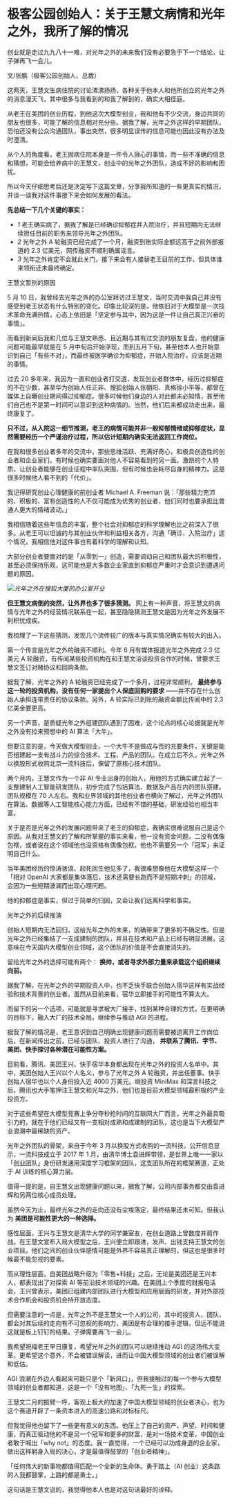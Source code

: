 

# 极客公园创始人：关于王慧文病情和光年之外，我所了解的情况

创业就是走过九九八十一难，对光年之外的未来我们没有必要急于下一个结论，让子弹再飞一会儿。

文/张鹏（极客公园创始人、总裁）

这两天，王慧文生病住院的讨论沸沸扬扬，各种关于他本人和他所创立的光年之外的消息漫天飞，其中很多与我看到的和我了解到的，确实大相径庭。

从老王在美团的创业历程，到他这次大模型创业，我和他有不少交流，身边共同的朋友也很多，可能了解的信息相对充分些。据我了解，光年之外这样的早期团队，恐怕还没有公众沟通团队，事出突然，很多明显误传的信息可能也因此没有办法及时澄清。

从个人的角度看，老王因病住院本身是一件令人揪心的事情，而一些不准确的信息和猜想，可能会给养病中的王慧文，创业中的光年之外团队，造成不好的影响和困扰。

所以今天仔细思考后还是决定写下这篇文章，分享我所知道的一些更真实的情况，并谈一谈我对这件事接下来会如何发展的看法。

**先总结一下几个关键的事实：**

  * _1_ 老王确实病了，据我了解是已经确诊抑郁症并入院治疗，并且短期内无法继续担任目前的职务来领导光年之外团队。
  * _2_ 光年之外 A 轮融资已经完成了一个月，融资到账实际金额远高于之前外部报道的 2.3 亿美元，网传融资不顺利确属谣言。
  * _3_ 光年之外肯定不会就此关门，接下来会有人接替老王目前的工作，但具体谁来领衔还未最终确定。

王慧文暂别的原因

5 月 10
日，我曾经去光年之外的办公室拜访过王慧文，当时交流中我自己并没有感受到老王状态有什么特别的变化。印象比较深的是，他依旧对于大模型是一次技术革命充满热情，心态上依旧是「坚定参与其中，因为这是一件让自己真正兴奋的事情」。

而看到新闻后我和几位与王慧文熟悉、且近期与其有过交流的朋友复盘，他的健康问题可能最早就是在 5
月中旬后开始浮现，而到五月下旬，甚至他本人也开始意识到自己「有些不对」，而最终被医学确诊为抑郁症，开始入院治疗，应该是近期的事情。

过去 20
多年来，我因为一直和创业者打交道，发现创业者群体中，经历过抑郁症的不在少数，甚至华为创始人任正非、搜狐创始人张朝阳、真格徐小平等，都曾在媒体上自曝创业期间得过抑郁症。很多时候他们身边的人对此都未必知情，甚至他们自己也不是第一时间可以意识到这种病情的。当然，他们后来都成功走出来，最终康复了。

**只不过，从入院这一细节推测，老王的病情可能并非一般抑郁情绪或抑郁症状，显然需要经历一个严谨治疗过程，所以估计短期内确实无法返回工作岗位。**

在我和很多创业者多年的交流中，那些思维活跃、充满好奇心，和极具创造性的创业者和企业家们，有时候也确实要面对他人不容易看到的另一面。激昂的个人特质，让创业者能够在创业征程中率队突围，但有时候也会耗尽自身的精神力。这是很多时候他人看不到的「代价」。

我记得研究创业心理健康的前创业者 Michael A. Freeman
说：「那些精力充沛的、积极的、富有创造性的人不仅可能成为优秀的创业者，他们同时也要承担比普通人更大的情绪波动。」

我相信随着这些年信息的丰富，整个社会对抑郁症的科学理解也比之前深入了很多。从老王可以坦诚的与其创业伙伴和利益相关各方，沟通「确诊、入院治疗」这个情况，我相信他对这件事也有着科学的理解和认知。

大部分创业者要面对的是「从零到一」创造，需要调动自己和团队最大的积极性，甚至必须保持乐观，这可能也是大多数企业家直到抑郁症严重时才会意识到遭遇问题的原因。

![](https://inews.gtimg.com/om_bt/OlxHsNnX9elHqjuMzvaGlWNRIUJ2Hbtqwy5lQ4BhNgCVkAA/1000)_光年之外在搜狐大厦的办公室开业_

**但王慧文病倒的突然，让外界也多了很多猜测。**
网上有一种声音，将王慧文的病情与光年之外的经营情况联系在一起，甚至隐隐猜测王慧文是因为光年之外发展不利积忧成疾。

我梳理了一下这些猜测，发现几个流传较广的版本与真实情况确实有较大的出入。

第一个传言是光年之外的融资不顺利。今年 6 月有媒体报道光年之外完成 2.3 亿美元 A
轮融资，有传闻某些投资机构在和王慧文洽谈投资合作的时候，曾要求王慧文签订对赌协议和回购条款。

据我了解，光年之外的 A 轮融资已经完成了一个多月，过程非常顺利。 **最终参与这一轮的投资机构，没有任何一家提出个人保底回购的要求**
——并不存在什么创始人承担连带责任的协议条款。另外，A 轮实际已到账的融资金额比传闻中的 2.3 亿美金要更高。

另一个声音，是质疑光年之外组建团队遇到了困难，这个论点的核心论据就是光年之外没有拉来预想中的 AI 算法「大牛」。

但要注意的是，今天做大模型创业，一个大牛不是做成与否的充要条件，关键是能否组建起一支有战斗力的综合技术、工程、产品的团队。在成立后不久，光年之外以换股形式收购北京一流科技后，保留了原核心技术团队。

两个月内，王慧文作为一个非 AI
专业出身的创始人，用他的方式确实建立起了一支整建制人工智能研发团队，初步完成了包括算法、数据及产品在内的团队搭建。团队规模在 70
人左右。我和业界领域的其他创业者也横向了解过，光年之外团队在算法、数据等人工智能核心能力方面，已经有不错的基础，研发经验也相当丰富。

关于是否是光年之外的发展问题带来了老王的抑郁症，我确实很难说服自己是这个原因。从我对王慧文的了解和所掌握的事实来看，他一没有资金问题，二没有偶像包袱，或者说在这个领域他也没资格有偶像包袱，他也不需要另一个「冠军」来证明自己什么。

当年美团经历的惊涛骇浪、起死回生他见多了，我很难想像他在大模型这样一个「相对 OpenAI
大家都是集体落后，技术还需要长跑而不是短期冲刺」的领域，会因为一些短期波澜而出现心理问题。

他的抑郁症是事实，但过于简单的归因，又会让我们远离科学和事实。

光年之外的后续推演

创始人短期内无法回归，这给光年之外的未来，的确带来了更多的不确定性。但是光年之外已经集结了一支成建制的团队，并且在技术和产品上已经有明显进展，这意味在今天国内大模型创业领域，这个团队的价值是不会直接消失的。

留给光年之外的选择可能有两个： **换帅，或者寻求外部力量来承载这个组织继续向前。**

据我了解，在光年之外的早期投资人中，也不乏快手联合创始人宿华这样有实战经验和技术背景的创业者。虽然从目前来看，宿华立即接手的可能性不算太大。

而留下的另一个选项，可能就是寻求被大厂接手，找到某种合理的方式，在更明确的目标下，融入大厂的技术全局，继续参与推动 AGI 的进程。

据我了解的情况是，老王意识到自己明确出现健康问题而需要被迫离开工作岗位后，在新闻传出之前，已经与团队、投资人进行了沟通，
**并联系了腾讯、字节、美团、快手探讨各种潜在可能性方案。**

目前看，腾讯、美团王兴、快手宿华本身都出现在光年之外的投资人名单中。其中，美团创始人王兴以个人名义，参与了光年之外 A
轮融资，并出任董事。快手创始人宿华也以个人身份投入近 4000 万美元。继投资 MiniMax
和深言科技之后，腾讯也大手笔押注王慧文和光年之外，他们也是目前大模型领域最积极的产业投资方。

对于这些希望在大模型竞赛上争分夺秒抢时间的互联网大厂而言，光年之外最具吸引力的，就在于他们已经又有一支相对成熟和成建制的团队，这也是当下大模型产业浪潮中最稀缺的资产。

光年之外团队的骨架，来自于今年 3 月以换股方式收购的一流科技。公开信息显示，一流科技成立于 2017 年 1
月，由清华博士袁进辉带领，是世界上唯一一家以「创业团队」身份研发通用深度学习框架的团队，这支团队所在的框架赛道，正处于 AI 训练的核心算力层。

值得一提的是，自王慧文出现健康问题以来，据我了解，公司内部事务都交由袁进辉和另两位核心成员处理。

虽然今天为止，最终光年之外的走向还没有尘埃落定，最终结果还未可知。但我认为 **美团是可能性更大的一种选择。**

感性层面，王兴与王慧文是清华大学的同学兼室友，在创业道路上曾数度并肩作战。在王慧文宣布入局大模型之后，王兴便立即跟进，发声、出钱支持王慧文的创业项目。他们之间的创业伙伴感情可能是外界不容易真正理解的，但这也是很多时候最不能忽视的要素。

而从理性层面，自美团战略升级为「零售+科技」之后，无论是美团还是王兴本人，都表现出了对探索 AI
等前沿技术领域的兴趣。在美团上个季度的财报电话会，王兴曾表示，美团已组建内部团队进行大模型和应用层面的研发，并对外部技术合作机会和投资机会持开放态度。

但需要注意的一点是，光年之外不是王慧文一个人的公司，其中的投资人、团队，都会对其后续的走向有不可忽视的影响力，美团是有合理的接手逻辑，但远不能说这就是板上钉钉的结果。子弹需要再飞一会儿。

我希望祝福老王早日康复，希望光年之外的团队可以继续推动 AGI 的这场伟大变革，更希望这个意外，不会被错误解读，进而让中国大模型领域的创业者们被误解和低估。

AGI 浪潮在外边人看起来可能只是个「新风口」，但我接触过的每一个参与大模型领域的创业者都知道，这是一个「没有地图」、「九死一生」的探索。

王慧文二月的振臂一呼，客观上极大的加速了中国大模型领域的创业者决心，也为这个赛道开辟了一条资本进入的高速公路和对标标尺。

但我觉得他也留下了一些更有意义的东西。他压上了自己的资产、声望、时间和健康，而真正驱动他的不是另一个冠军和更多的财富，是对一场技术变革，中国创业者敢于喊出「why
not」的态度。我一直觉得，一个已经可以功成身退的企业家，做出这样躬身入局的决心，才是最值得鼓掌的「创业者精神」。

「任何伟大的新事物都值得匹配一个全新的生命体。勇于踏上（AI 创业）这条路的人我都鼓掌，上路的都是勇士。」

这句话是王慧文说的，我觉得他本人也是对这句话最好的诠释。

